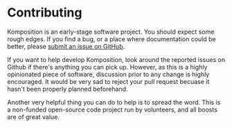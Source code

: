 # Contributing

Komposition is an early-stage software project. You should expect some rough
edges. If you find a bug, or a place where documentation could be better,
please [submit an issue on GitHub](https://github.com/owickstrom/komposition).

If you want to help develop Komposition, look around the reported issues on
Github if there's anything you can pick up. However, as this is a highly
opinionated piece of software, discussion prior to any change is highly
encouraged. It would be very sad to reject your pull request becuase it
hasn't been properly planned beforehand.

Another very helpful thing you can do to help is to spread the
word. This is a non-funded open-source code project run by volunteers,
and all boosts are of great value.
